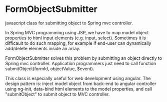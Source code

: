 # FormObjectSubmitter
javascript class for submitting object to Spring mvc controller. 

In Spring MVC programming using JSP, we have to map model object properties to html input elements (e.g. input, select).
Sometimes it is difficault to do such mapping, for example if end-user can dynamically add/delete elements inside an array. 

FormObjectSubmitter solves this problem by submitting an object directly to Spring mvc controller. Application 
programmers just need to call function submitObject(formId, objectValue, $event). 

This class is especially useful for web development using angular. The design pattern is: inject model object 
from back-end to angular controller using ng-init, data-bind html elements to the model properties, and call "submitObject" to submit object to MVC controller.
